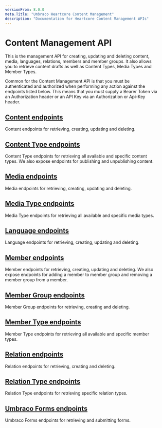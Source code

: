 ```yaml
---
versionFrom: 8.0.0
meta.Title: "Umbraco Heartcore Content Management"
description: "Documentation for Heartcore Content Management APIs"
---
```


# Content Management API

This is the management API for creating, updating and deleting content, media, languages, relations, members and member groups. It also allows you to retrieve content drafts as well as Content Types, Media Types and Member Types.

Common for the Content Management API is that you must be authenticated and authorized when performing any action against the endpoints listed below. This means that you must supply a Bearer Token via an Authorization header or an API Key via an Authorization or Api-Key header.

## [Content endpoints](content/)

Content endpoints for retrieving, creating, updating and deleting.

## [Content Type endpoints](content/type/)

Content Type endpoints for retrieving all available and specific content types. We also expose endpoints for publishing and unpublishing content.

## [Media endpoints](media/)

Media endpoints for retrieving, creating, updating and deleting.

## [Media Type endpoints](media/type/)

Media Type endpoints for retrieving all available and specific media types.

## [Language endpoints](language/)

Language endpoints for retrieving, creating, updating and deleting.

## [Member endpoints](member/)

Member endpoints for retrieving, creating, updating and deleting. We also expose endpoints for adding a member to member group and removing a member group from a member.

## [Member Group endpoints](member/group/)

Member Group endpoints for retrieving, creating and deleting.

## [Member Type endpoints](member/type/)

Member Type endpoints for retrieving all available and specific member types.

## [Relation endpoints](relation/)

Relation endpoints for retrieving, creating and deleting.

## [Relation Type endpoints](relation/type/)

Relation Type endpoints for retrieving specific relation types.

## [Umbraco Forms endpoints](forms/)

Umbraco Forms endpoints for retrieving and submitting forms.
